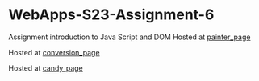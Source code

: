 
# WebApps-S23-Assignment-6
Assignment introduction to Java Script and DOM
Hosted at [painter_page](https://github.com/44-563-Web-Apps-S23/44563-webapps-s23-assignment6-perasarvani/blob/main/painter.html)

Hosted at [conversion_page](https://github.com/44-563-Web-Apps-S23/44563-webapps-s23-assignment6-perasarvani/blob/main/conversions.html)

Hosted at [candy_page](https://github.com/44-563-Web-Apps-S23/44563-webapps-s23-assignment6-perasarvani/blob/main/candy.html)
